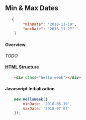 ## Min & Max Dates

```json
   {
        "minDate": "2018-11-19",
        "maxDate": "2018-11-27"
    }
```

#### Overview
_TODO_

#### HTML Structure
```html
    <div class="hello-week"></div>
```

#### Javascript Initialization
```js
    new HelloWeek({
        minDate: '2018-06-19',
        maxDate: '2018-07-07'
    });
```

